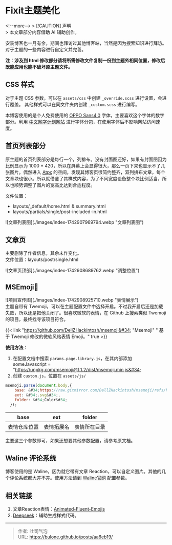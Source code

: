 # Fixit主题美化


&lt;!--more--&gt;
&gt; [!CAUTION] 声明  
&gt; 本文章部分内容借助 AI 辅助创作。

安装博客也一月有余，期间也拜访过其他博客站，当然是因为搜索知识进行拜访。对于主题的一些内容进行自定义并完善。

**注：涉及到 html 修改部分请将所需修改文件复制一份到主题外相同位置，修改后既能应用也能不破坏原主题文件。**

## CSS 样式
对于主题 CSS 参数，可以在 `assets/css` 中创建 `_override.scss` 进行设置，会进行覆盖。  其他样式可以在同文件夹内创建 `_custom.scss` 进行编写。  

本博客使用的是个人免费使用的 [OPPO Sans4.0](https://www.coloros.com/article/A00000074/) 字体，主要喜欢这个字体的数字部分。利用 [中文网字计划网站](https://chinese-font.netlify.app/zh-cn/) 进行字体分包，在使用字体后不影响网站访问速度。
## 首页列表部分

原主题的首页列表部分是每行一个，列排布。没有封面图还好，如果有封面图因为比例显示为 1000 * 420，所以在屏幕上会显得很大，那么一页下来也显示不了几张图片。偶然进入 [Atpx](https://atpx.com/blog/) 的空间，发现其博客页很简约整齐，双列排布文章，每个文章块也很小。所以就借鉴了其样式内容，为了不同宽度设备整个块比例适当，所以也顺势调整了图片的宽高比达到合适程度。  

文件位置：
- layouts/\_default/home.html &amp; summary.html 
- layouts/partials/single/post-included-in.html

![文章列表图](./images/index-1742907969794.webp  &#34;文章列表图&#34;)
## 文章页
主要删除了作者信息，其余未作变化。  
文件位置：layouts/post/single.html

![文章页顶部](./images/index-1742908689762.webp &#34;调整位置&#34;)

## MSEmoji🎉

![项目宣传图](./images/index-1742908925710.webp  &#34;表情展示&#34;)  
主题自带有 Twemoji，可以在主题配置文件中选择开启。不过我开启后还是加载失败，所以还是把他关闭了。很喜欢微软的表情，在 Github 上搜索类似 Twemoji 的项目，最终找寻该项目符合。  

{{&lt; link &#34;https://github.com/DellZHackintosh/msemoji&#34;  &#34;Msemoji&#34; &#34; 基于 Twemoji 修改的微软风格表情 Emoji。&#34;   true &gt;}}

**使用方法**：
1. 在配置文档中搜索 `params.page.library.js`，在其内部添加  
   someJavascript = &#34;https://unpkg.com/msemoji@1.1.2/dist/msemoji.min.js&#34;
2. 创建 `custom.js`，位置在 `assets/js/`
```js
msemoji.parse(document.body,{
    base: &#34;https://raw.gitmirror.com/DellZHackintosh/msemoji/refs/heads/main/src/&#34;,
    ext: &#34;.svg&#34;, 
    folder: &#34;Color&#34;
  });
```

| base   | ext   | folder |
| ------ | ----- | ------ |
| 表情仓库位置 | 表情拓展名 | 表情所在目录 |  

主要这三个参数即可，如果还想要其他参数配置，请参考原文档。

## Waline 评论系统
博客使用的是 Waline，因为就它带有文章 Reaction，可以自定义图片。其他的几个评论系统都大差不差。使用方法请到 [Waline官网](https://waline.js.org/) 配置参数。

## 相关链接

1. 文章Reaction表情：[Animated-Fluent-Emojis](https://github.com/Tarikul-Islam-Anik/Animated-Fluent-Emojis)
2. [Deepseek](https://www.deepseek.com)：辅助生成样式代码。

---

> 作者: 吐司气泡  
> URL: https://bulone.github.io/posts/aa6eb19/  

